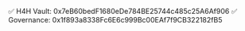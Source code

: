 ✅ H4H Vault: 0x7eB60bedF1680eDe784BE25744c485c25A6Af906
✅ Governance: 0x1f893a8338Fc6E6c999Bc00EAf7f9CB322182fB5
